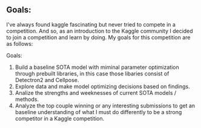 <!-- Goals -->
## Goals:

I've always found kaggle fascinating but never tried to compete in a competition. 
And so, as an introduction to the Kaggle community I decided to join a competition 
and learn by doing. My goals for this competition are as follows: 

Goals:
1. Build a baseline SOTA model with miminal parameter optimization through prebuilt
libraries, in this case those libaries consist of Detectron2 and Cellpose. 
2. Explore data and make model optimizing decisions based on findings. 
3. Analize the strengths and weeknesses of current SOTA models / methods.
4. Analyze the top couple winning or any interesting submissions to get an baseline 
understanding of what I must do differently to be a strong competitor in a Kaggle 
competition.

